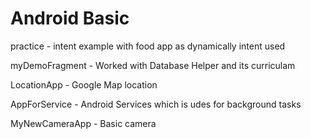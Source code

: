 # Android Basic
practice - intent example with food app as dynamically intent used



myDemoFragment - Worked with Database Helper and its curriculam 


LocationApp - Google Map location 


AppForService - Android Services which is udes for background tasks


MyNewCameraApp - Basic camera
